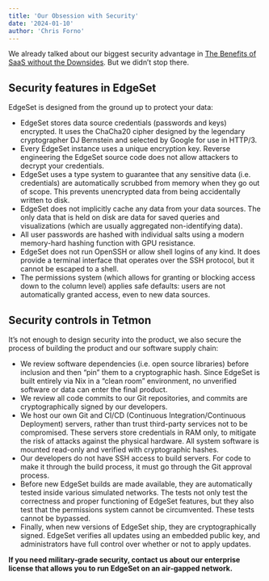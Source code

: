 ```yaml
---
title: 'Our Obsession with Security'
date: '2024-01-10'
author: 'Chris Forno'
---
```


We already talked about our biggest security advantage in [The Benefits of SaaS without the Downsides](the-benefits-of-sass-without-the-downsides). But we didn’t stop there.

## Security features in EdgeSet
EdgeSet is designed from the ground up to protect your data:

- EdgeSet stores data source credentials (passwords and keys) encrypted. It uses the ChaCha20 cipher designed by the legendary cryptographer DJ Bernstein and selected by Google for use in HTTP/3.
- Every EdgeSet instance uses a unique encryption key. Reverse engineering the EdgeSet source code does not allow attackers to decrypt your credentials.
- EdgeSet uses a type system to guarantee that any sensitive data (i.e. credentials) are automatically scrubbed from memory when they go out of scope. This prevents unencrypted data from being accidentally written to disk.
- EdgeSet does not implicitly cache any data from your data sources. The only data that is held on disk are data for saved queries and visualizations (which are usually aggregated non-identifying data).
- All user passwords are hashed with individual salts using a modern memory-hard hashing function with GPU resistance.
- EdgeSet does not run OpenSSH or allow shell logins of any kind. It does provide a terminal interface that operates over the SSH protocol, but it cannot be escaped to a shell.
- The permissions system (which allows for granting or blocking access down to the column level) applies safe defaults: users are not automatically granted access, even to new data sources.

## Security controls in Tetmon
It’s not enough to design security into the product, we also secure the process of building the product and our software supply chain:

- We review software dependencies (i.e. open source libraries) before inclusion and then “pin” them to a cryptographic hash. Since EdgeSet is built entirely via Nix in a “clean room” environment, no unverified software or data can enter the final product.
- We review all code commits to our Git repositories, and commits are cryptographically signed by our developers.
- We host our own Git and CI/CD (Continuous Integration/Continuous Deployment) servers, rather than trust third-party services not to be compromised. These servers store credentials in RAM only, to mitigate the risk of attacks against the physical hardware. All system software is mounted read-only and verified with cryptographic hashes.
- Our developers do not have SSH access to build servers. For code to make it through the build process, it must go through the Git approval process.
- Before new EdgeSet builds are made available, they are automatically tested inside various simulated networks. The tests not only test the correctness and proper functioning of EdgeSet features, but they also test that the permissions system cannot be circumvented. These tests cannot be bypassed.
- Finally, when new versions of EdgeSet ship, they are cryptographically signed. EdgeSet verifies all updates using an embedded public key, and administrators have full control over whether or not to apply updates.

__If you need military-grade security, contact us about our enterprise license that allows you to run EdgeSet on an air-gapped network.__

